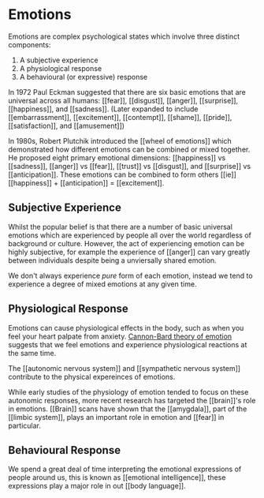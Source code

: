 # Emotions
Emotions are complex psychological states which involve three distinct components:
1. A subjective experience
3. A physiological response
4. A behavioural (or expressive) response

In 1972 Paul Eckman suggested that there are six basic emotions that are universal across all humans: [[fear]], [[disgust]], [[anger]], [[surprise]], [[happiness]], and [[sadness]]. (Later expanded to include [[embarrassment]], [[excitement]], [[contempt]], [[shame]], [[pride]], [[satisfaction]], and [[amusement]])

In 1980s, Robert Plutchik introduced the [[wheel of emotions]] which demonstrated how different emotions can be combined or mixed together. He proposed eight primary emotional dimensions: [[happiness]] vs [[sadness]], [[anger]] vs [[fear]], [[trust]] vs [[disgust]], and [[surprise]] vs [[anticipation]]. These emotions can be combined to form others [[ie]] [[happiness]] + [[anticipation]] = [[excitement]].

## Subjective Experience
Whilst the popular belief is that there are a number of basic universal emotions which are experienced by people all over the world regardless of background or culture. However, the act of experiencing emotion can be highly subjective, for example the experience of [[anger]] can vary greatly between individuals despite being a unviersally shared emotion.

We don't always experience *pure* form of each emotion, instead we tend to experience a degree of mixed emotions at any given time.

## Physiological Response
Emotions can cause physiological effects in the body, such as when you feel your heart palpate from anxiety. [Cannon-Bard theory of emotion](https://www.verywellmind.com/what-is-the-cannon-bard-theory-2794965) suggests that we feel emotions and experience physiological reactions at the same time.

The [[autonomic nervous system]] and [[sympathetic nervous system]] contribute to the physical expereinces of emotions.

While early studies of the physiology of emotion tended to focus on these autonomic responses, more recent research has targeted the [[brain]]'s role in emotions. [[Brain]] scans have shown that the [[amygdala]], part of the [[limbic system]], plays an important role in emotion and [[fear]] in particular.

## Behavioural Response
We spend a great deal of time interpreting the emotional expressions of people around us, this is known as [[emotional intelligence]], these expressions play a major role in out [[body language]].